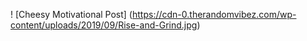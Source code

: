 ! [Cheesy Motivational Post] (https://cdn-0.therandomvibez.com/wp-content/uploads/2019/09/Rise-and-Grind.jpg)
